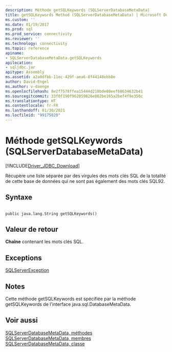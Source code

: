```yaml
---
description: Méthode getSQLKeywords (SQLServerDatabaseMetaData)
title: getSQLKeywords Method (SQLServerDatabaseMetaData) | Microsoft Docs
ms.custom: ''
ms.date: 01/19/2017
ms.prod: sql
ms.prod_service: connectivity
ms.reviewer: ''
ms.technology: connectivity
ms.topic: reference
apiname:
- SQLServerDatabaseMetaData.getSQLKeywords
apilocation:
- sqljdbc.jar
apitype: Assembly
ms.assetid: a2a0dfbb-11ec-429f-aea6-8f44148ebb8e
author: David-Engel
ms.author: v-daenge
ms.openlocfilehash: 8e2f7578ffea15444d218bde08eef68634632b41
ms.sourcegitcommit: 33f0f190f962059826e002be165a2bef4f9e350c
ms.translationtype: HT
ms.contentlocale: fr-FR
ms.lasthandoff: 01/30/2021
ms.locfileid: "99175020"
---
```

# <a name="getsqlkeywords-method-sqlserverdatabasemetadata"></a>Méthode getSQLKeywords (SQLServerDatabaseMetaData)
[!INCLUDE[Driver_JDBC_Download](../../../includes/driver_jdbc_download.md)]

  Récupère une liste séparée par des virgules des mots clés SQL de la totalité de cette base de données qui ne sont pas également des mots clés SQL92.  
  
## <a name="syntax"></a>Syntaxe  
  
```  
  
public java.lang.String getSQLKeywords()  
```  
  
## <a name="return-value"></a>Valeur de retour  
 **Chaîne** contenant les mots clés SQL.  
  
## <a name="exceptions"></a>Exceptions  
 [SQLServerException](../../../connect/jdbc/reference/sqlserverexception-class.md)  
  
## <a name="remarks"></a>Notes  
 Cette méthode getSQLKeywords est spécifiée par la méthode getSQLKeywords de l’interface java.sql.DatabaseMetaData.  
  
## <a name="see-also"></a>Voir aussi  
 [SQLServerDatabaseMetaData, méthodes](../../../connect/jdbc/reference/sqlserverdatabasemetadata-methods.md)   
 [SQLServerDatabaseMetaData, membres](../../../connect/jdbc/reference/sqlserverdatabasemetadata-members.md)   
 [SQLServerDatabaseMetaData, classe](../../../connect/jdbc/reference/sqlserverdatabasemetadata-class.md)  
  
  
